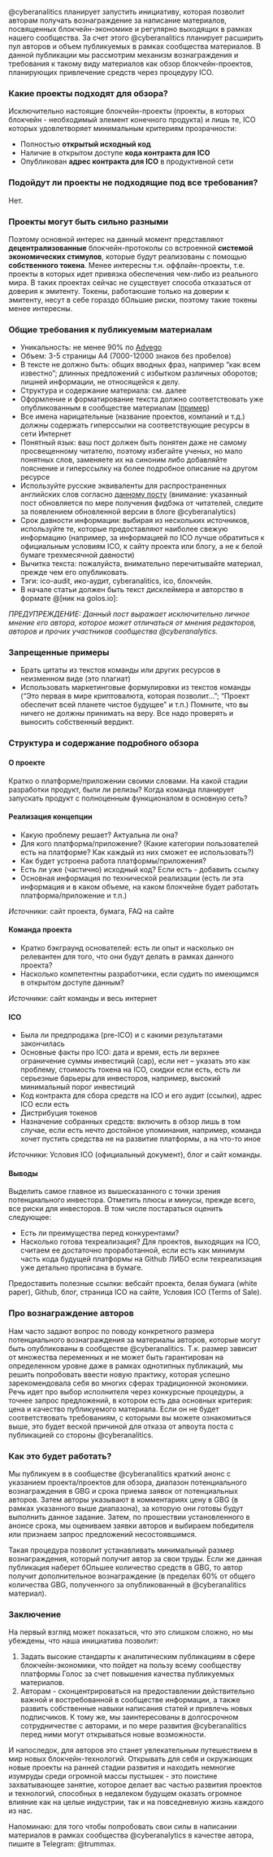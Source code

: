 @cyberanalitics планирует запустить инициативу, которая позволит авторам получать вознаграждение за написание материалов, посвященных блокчейн-экономике и регулярно выходящих в рамках нашего сообщества. За счет этого @cyberanalitics планирует расширить пул авторов и объем публикуемых в рамках сообщества материалов. В данной публикации мы рассмотрим механизм вознаграждения и требования к такому виду материалов как обзор блокчейн-проектов, планирующих привлечение средств через процедуру ICO. 


### Какие проекты подходят для обзора?

Исключительно настоящие блокчейн-проекты (проекты, в которых блокчейн - необходимый элемент конечного продукта) и лишь те, ICO которых удовлетворяет минимальным критериям прозрачности:

* Полностью **открытый исходный код**
* Наличие в открытом доступе **кода контракта для ICO**
* Опубликован **адрес контракта для ICO** в продуктивной сети

### Подойдут ли проекты не подходящие под все требования?

Нет.

### Проекты могут быть сильно разными

Поэтому основной интерес на данный момент представляют **децентрализованные** блокчейн-протоколы со встроенной **системой экономических стимулов**, которые будут реализованы с помощью **собственного токена**. Менее интересны т.н. оффлайн-проекты, т.е. проекты в которых идет привязка обеспечения чем-либо из реального мира. В таких проектах сейчас не существует способа отказаться от доверия к эмитенту. Токены, работаюшие только на доверии к эмитенту, несут в себе гораздо бОльшие риски, поэтому такие токены менее интересны.

### Общие требования к публикуемым материалам

* Уникальность: не менее 90% по [Advego](https://advego.ru/)
* Объем: 3-5 страницы A4 (7000-12000 знаков без пробелов)
* В тексте не должно быть: общих вводных фраз, например “как всем известно”; длинных предложений с избытком различных оборотов; лишней информации, не относящейся к делу.
* Структура и содержание материала: см. далее
* Оформление  и форматирование текста должно соответствовать уже опубликованным в сообществе материалам ([пример](https://golos.io/blockchain/@cyberanalytics/satoshi-fund-otchyot-po-ico-0x))
* Все имена нарицательные (название проектов, компаний и т.д.) должны содержать гиперссылки на соответствующие ресурсы в сети Интернет
* Понятный язык: ваш пост должен быть понятен даже не самому  просвещенному читателю, поэтому избегайте ученых, но мало понятных слов, заменяете их на синоним либо добавляйте пояснение и гиперссылку на более подробное описание на другом ресурсе
* Используйте русские эквиваленты для распространенных английских слов согласно [данному посту](https://golos.io/vox-populi/@cyberanalytics/kak-pisat-pro-kripto-ekonomiku-na-russkom-yazyke) (внимание: указанный пост обновляется по мере получения фидбэка от читателей, следите за появлением обновленной версии в блоге @cyberanalytics) 
* Срок давности информации: выбирая из нескольких источников, используйте те, которые предоставляют наиболее свежую информацию (например, за информацией по ICO лучше обратиться к официальным условиям ICO, к сайту проекта или блогу, а не к белой бумаге трехмесячной давности)
* Вычитка тек­ста: пожа­луй­ста, вни­ма­тельно пере­чи­ты­вайте материал, прежде чем его опубликовать.
* Тэги: ico-audit, ико-аудит, cyberanalitics, ico, блокчейн.
* В начале статьи должен быть текст дисклеймера и авторство в формате @[ник на golos.io]: 

*ПРЕДУПРЕЖДЕНИЕ: Данный пост выражает исключительно личное мнение его автора, которое может отличаться от мнения редакторов, авторов и прочих участников сообщества @cyberanalytics.*

### Запрещенные примеры
* Брать цитаты из текстов команды или других ресурсов в неизменном виде (это плагиат)
* Использовать маркетинговые формулировки из текстов команды (“Это первая в мире криптовалюта, которая позволит…”; “Проект обеспечит всей планете чистое будущее” и т.п.) Помните, что вы ничего не должны принимать на веру. Все надо проверять и выносить собственный вердикт. 

### Структура и содержание подробного обзора

#### О проекте
Кратко о платформе/приложении своими словами. На какой стадии разработки продукт, были ли релизы? Когда команда планирует запускать продукт с полноценным функционалом в основную сеть?

#### Реализация концепции
* Какую проблему решает? Актуальна ли она?
* Для кого платформа/приложение? (Какие категории пользователей есть на платформе? Как каждый из них сможет ее использовать?)
* Как будет устроена работа платформы/приложения?
* Есть ли уже (частично) исходный код? Если есть - добавить ссылку
* Основная информация по технической реализации (есть ли эта информация и в каком объеме, на каком блокчейне будет работать платформа/приложение и т.п.)

*Источники*: сайт проекта, бумага, FAQ на сайте

#### Команда проекта
* Кратко бэкграунд основателей: есть ли опыт и насколько он релевантен для того, что они будут делать в рамках данного проекта?
* Насколько компетентны разработчики, если судить по имеющимся в открытом доступе данным?

*Источники*: сайт команды и весь интернет

#### ICO
* Была ли предпродажа (pre-ICO) и с какими результатами закончилась
* Основные факты про ICO: дата и время, есть ли верхнее ограничение суммы инвестиций (cap), если нет – указать это как проблему, стоимость токена на ICO, скидки если есть, есть ли серьезные барьеры для инвесторов, например, высокий минимальный порог инвестиций
* Код контракта для сбора средств на ICO и его аудит (ссылки), адрес ICO если есть
* Дистрибуция токенов
* Назначение собранных средств: включить в обзор лишь в том случае, если есть нечто достойное упоминания, например, команда хочет пустить средства не на развитие платформы, а на что-то иное

*Источники*: Условия ICO (официальный документ), блог и сайт команды.

#### Выводы
Выделить самое главное из вышесказанного с точки зрения потенциального инвестора. Отметить плюсы и минусы, прежде всего, все риски для инвесторов.
В том числе постараться оценить следующее:
* Есть ли преимущества перед конкурентами?
* Насколько готова техреализация? Для проектов, выходящих на ICO, считаем ее достаточно проработанной, если есть как минимум часть кода будущей платформы на Github ЛИБО если техреализация уже детально прописана в бумаге.

Предоставить полезные ссылки: вебсайт проекта, белая бумага (white paper), Github, блог, страница ICO на сайте, Условия ICO (Terms of Sale).

### Про вознаграждение авторов
Нам часто задают вопрос  по поводу конкретного размера потенциального вознаграждения за материалы авторов, которые могут быть опубликованы в сообществе @cyberanalitics. Т.к. размер зависит от множества переменных и не может быть гарантирован на определенном уровне даже в рамках однотипных публикаций, мы решить попробовать ввести новую практику, которая успешно зарекомендовала себя во многих сферах традиционной экономики. Речь идет про выбор исполнителя через конкурсные процедуры, а точнее запрос предложений, в котором есть два основных критерия: цена и качество публикуемого материала. Если он не будет соответствовать  требованиям, с которыми вы можете ознакомиться выше, это будет вес­кой при­чиной для отказа от апвоута поста с публикацией со стороны @cyberanalitics.

### Как это будет работать?
Мы публикуем в в сообществе @cyberanalitics краткий анонс с указанием проекта/проектов для обзора, диапазон потенциального вознаграждения в GBG и срока приема заявок от потенциальных авторов. Затем авторы указывают в комментариях цену в GBG (в рамках указанного выше диапазона), за которую они готовы будут выполнить данное задание. Затем, по прошествии установленного в анонсе срока, мы оцениваем заявки авторов и выбираем победителя или признаем запрос предложений несостоявшимся.

Такая процедура позволит устанавливать минимальный размер вознаграждения, который получит автор за свои труды. Если же данная публикация наберет бОльшее количество средств в GBG, то автор получит дополнительное вознаграждение (в пределах 60% от общего количества GBG, полученного за опубликованный в @cyberanalitics материал).  

### Заключение

На первый взгляд может показаться, что это слишком сложно, но мы убеждены, что наша инициатива позволит:

1. Задать  высокие стандарты к аналитическим публикациям в сфере блокчейн-экономики, что пойдет на пользу всему сообществу платформы Голос за счет повышения качества публикуемых материалов.
2. Авторам - сконцентрироваться на предоставлении действительно важной и востребованной в сообществе информации, а также развить собственные навыки написания статей и привлечь новых подписчиков. К тому же, мы заинтересованы в долгосрочном сотрудничестве с авторами, и по мере развития @cyberanalitics перед ними могут открываться новые возможности. 

И напоследок, для авторов это станет увлекательным путешествием в мир новых блокчейн-технологий. Открывать для себя и окружающих новые проекты на ранней стадии развития и находить немногие изумруды среди огромной массы пустышек - это поистине захватывающее занятие, которое делает вас частью развития проектов и технологий, способных в недалеком будущем оказать огромное влияние как на целые индустрии, так и на повседневную жизнь каждого из нас. 

Напоминаю: для того чтобы попробовать свои силы в написании материалов в рамках сообщества @cyberanalytics в качестве автора, пишите в Telegram: @trummax.


